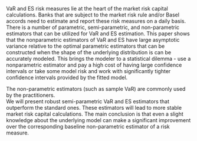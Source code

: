 VaR and ES risk measures lie at the heart of the market risk capital calculations. 
Banks that are subject to the market risk rule and/or Basel accords need to estimate and report these risk measures on a daily basis. 
There is a number of parametric, semi-parametric, and non-parametric estimators that can be utilized for VaR and ES estimation. 
This paper shows that the nonparametric estimators of VaR and ES have large
asymptotic variance relative to the optimal parametric estimators that can be constructed
when the shape of the underlying distribution is can be accurately modeled. This brings
the modeler to a statistical dilemma - use a nonparametric estimator and pay a high cost
of having large confidence intervals or take some model risk and work with significantly
tighter confidence intervals provided by the fitted model. 

The non-parametric estimators (such as sample VaR) are commonly used by the practitioners.  
We will present robust semi-parametric VaR and ES estimators that outperform the standard ones. These estimators will lead to more stable market risk capital calculations. 
The main conclusion is that even a slight knowledge about the underlying model can
make a significant improvement over the corresponding baseline non-parametric estimator
of a risk measure.

